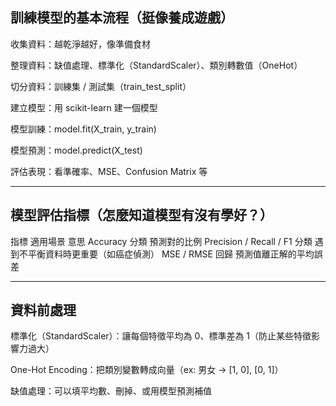 ## 訓練模型的基本流程（挺像養成遊戲）

收集資料：越乾淨越好，像準備食材

整理資料：缺值處理、標準化（StandardScaler）、類別轉數值（OneHot）

切分資料：訓練集 / 測試集（train_test_split）

建立模型：用 scikit-learn 建一個模型

模型訓練：model.fit(X_train, y_train)

模型預測：model.predict(X_test)

評估表現：看準確率、MSE、Confusion Matrix 等

---

## 模型評估指標（怎麼知道模型有沒有學好？）
指標	適用場景	意思
Accuracy	分類	預測對的比例
Precision / Recall / F1	分類	遇到不平衡資料時更重要（如癌症偵測）
MSE / RMSE	回歸	預測值離正解的平均誤差

---

## 資料前處理

標準化（StandardScaler）：讓每個特徵平均為 0、標準差為 1（防止某些特徵影響力過大）

One-Hot Encoding：把類別變數轉成向量（ex: 男女 → [1, 0], [0, 1]）

缺值處理：可以填平均數、刪掉、或用模型預測補值
